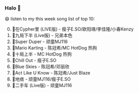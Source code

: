 

### Halo 👋

😄 listen to my this week song list of top 10:

0. 🌈在Cypher里  (LIVE版) - 瘦子E.SO/欧阳靖/李佳隆/小春Kenzy
1. 🌈九局下半 (Live版) - 兄弟本色
2. 🌈Super Duper - 顽童MJ116
3. 🌈Mario Karting - 陈冠希/MC HotDog 热狗
4. 🌈十局上半 - MC HotDog 热狗
5. 🌈Chill Out - 瘦子E.SO
6. 🌈Blue Skies - 陈冠希/邓丽欣
7. 🌈Act Like U Know - 陈冠希/Just Blaze
8. 🌈地痞 - 顽童MJ116/瘦子E.SO
9. 🌈二手车 (Live版) - 顽童MJ116

